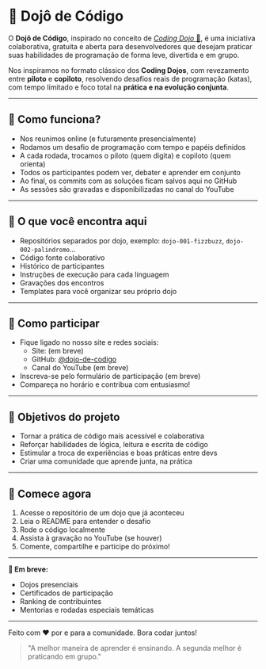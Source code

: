 # 🥋 Dojô de Código

O **Dojô de Código**, inspirado no conceito de [*Coding Dojo* 🔗](https://pt.wikipedia.org/wiki/Coding_Dojo), é uma iniciativa colaborativa, gratuita e aberta para desenvolvedores que desejam praticar suas habilidades de programação de forma leve, divertida e em grupo.


Nos inspiramos no formato clássico dos **Coding Dojos**, com revezamento entre **piloto** e **copiloto**, resolvendo desafios reais de programação (katas), com tempo limitado e foco total na **prática e na evolução conjunta**.

---

## 🔄 Como funciona?
- Nos reunimos online (e futuramente presencialmente)
- Rodamos um desafio de programação com tempo e papéis definidos
- A cada rodada, trocamos o piloto (quem digita) e copiloto (quem orienta)
- Todos os participantes podem ver, debater e aprender em conjunto
- Ao final, os commits com as soluções ficam salvos aqui no GitHub
- As sessões são gravadas e disponibilizadas no canal do YouTube

---

## 📖 O que você encontra aqui
- Repositórios separados por dojo, exemplo: `dojo-001-fizzbuzz`, `dojo-002-palindromo`...
- Código fonte colaborativo
- Histórico de participantes
- Instruções de execução para cada linguagem
- Gravações dos encontros
- Templates para você organizar seu próprio dojo

---

## 🤝 Como participar
- Fique ligado no nosso site e redes sociais:
  - Site: (em breve) <!--[https://dojodecodigo.com.br](https://dojodecodigo.com.br)-->
  - GitHub: [@dojo-de-codigo](https://github.com/dojo-de-codigo)
  - Canal do YouTube (em breve)
- Inscreva-se pelo formulário de participação (em breve) <!--[formulário de participação](https://forms.gle/exemplo)-->
- Compareça no horário e contribua com entusiasmo!

---

## 🚀 Objetivos do projeto
- Tornar a prática de código mais acessível e colaborativa
- Reforçar habilidades de lógica, leitura e escrita de código
- Estimular a troca de experiências e boas práticas entre devs
- Criar uma comunidade que aprende junta, na prática

---

## 🌟 Comece agora
1. Acesse o repositório de um dojo que já aconteceu
2. Leia o README para entender o desafio
3. Rode o código localmente
4. Assista à gravação no YouTube (se houver)
5. Comente, compartilhe e participe do próximo!

---

**🚀 Em breve:**
- Dojos presenciais
- Certificados de participação
- Ranking de contribuintes
- Mentorias e rodadas especiais temáticas

---

Feito com ❤️ por e para a comunidade. Bora codar juntos!

> "A melhor maneira de aprender é ensinando. A segunda melhor é praticando em grupo."
